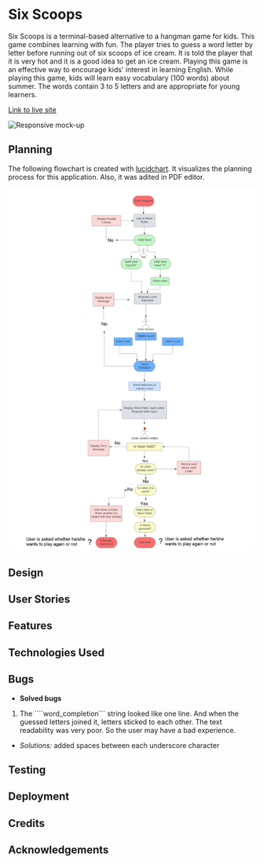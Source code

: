 # Six Scoops
Six Scoops is a terminal-based alternative to a hangman game for kids. This game combines learning with fun. The player tries to guess a word letter by letter before running out of six scoops of ice cream. It is told the player that it is very hot and it is a good idea to get an ice cream. Playing this game is an effective way to encourage kids' interest in learning English. While playing this game, kids will learn easy vocabulary (100 words) about summer. The words contain 3 to 5 letters and are appropriate for young learners.

[Link to live site]()

![Responsive mock-up](assets/images/)


## Planning

The following flowchart is created with [lucidchart](www.lucidchart.com). It visualizes the planning process for this application. Also, it was adited in PDF editor.

![Flowchart](assets/images/flowchart-six-scoops.jpeg)

## Design

## User Stories

## Features

## Technologies Used

## Bugs

+ **Solved bugs**

1. The ````word_completion``` string looked like one line. And when the guessed letters joined it, letters sticked to each other. The text readability was very poor. So the user may have a bad experience.

  - *Solutions:* added spaces between each underscore character
## Testing

## Deployment

## Credits

## Acknowledgements